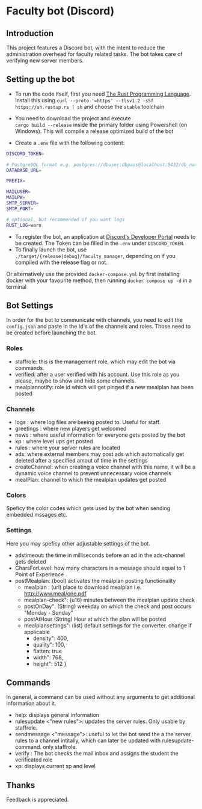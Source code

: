 # Faculty bot (Discord)

## Introduction

This project features a Discord bot, with the intent to reduce the administration overhead for faculty related tasks. The bot takes care of verifying new server members.

## Setting up the bot

- To run the code itself, first you need [The Rust Programming Language](https://rust-lang.org).
  Install this using `curl --proto '=https' --tlsv1.2 -sSf https://sh.rustup.rs | sh` and choose the `stable` toolchain
- You need to download the project and execute  
  `cargo build --release` inside the primary folder using Powershell (on Windows). This will compile a release optimized build of the bot


- Create a `.env` file with the following content:
```sh
DISCORD_TOKEN=

# PostgreSQL format e.g. postgres://dbuser:dbpass@localhost:5432/db_name
DATABASE_URL=

PREFIX=

MAILUSER=
MAILPW=
SMTP_SERVER=
SMTP_PORT=

# optional, but recommended if you want logs
RUST_LOG=warn
```

- To register the bot, an application at [Discord's Developer Portal](https://discord.dev) needs to be created. The Token can be filled in the `.env` under `DISCORD_TOKEN`.
- To finally launch the bot, use `./target/{release|debug}/faculty_manager`, depending on if you compiled with the release flag or not.

Or alternatively use the provided `docker-compose.yml` by first installing docker with your favourite method, then running `docker compose up -d` in a terminal

## Bot Settings

In order for the bot to communicate with channels, you need to edit the `config.json` and paste in the Id's of the channels and roles. 
Those need to be created before launching the bot.

### Roles

- staffrole: this is the management role, which may edit the bot via commands.  
- verified: after a user verified with his account. Use this role as you please, maybe to show and hide some channels.
- mealplannotify: role id which will get pinged if a new mealplan has been posted

### Channels

- logs : where log files are beeing posted to. Useful for staff.
- greetings : where new players get welcomed
- news : where useful information for everyone gets posted by the bot
- xp : where level ups get posted
- rules : where your server rules are located
- ads: where external members may post ads which automatically get deleted after a specified amout of time in the settings
- createChannel: when creating a voice channel with this name, it will be a dynamic voice channel to prevent unnecessary voice channels
- mealPlan: channel to which the mealplan updates get posted

### Colors

Speficy the color codes which gets used by the bot when sending embedded mssages etc.

### Settings

Here you may speficy other adjustable settings of the bot.
- adstimeout: the time in milliseconds before an ad in the ads-channel gets deleted
- CharsForLevel: how many characters in a message should equal to 1 Point of Experience
- postMealplan: (bool) activates the mealplan posting functionality
	- mealplan : (url) place to download mealplan i.e. http://www.meal/one.pdf
    - mealplan-check": (u16) minutes between the mealplan update check
    - postOnDay": (String) weekday on which the check and post occurs "Monday - Sunday"
	- postAtHour (String) Hour at which the plan will be posted
    - mealplansettings": (list) default settings for the converter. change if applicable
      - density": 400,
      - quality": 100,
      - flatten: true
      - width": 768,
      - height": 512
    }


## Commands

In general, a command can be used without any arguments to get additional information about it.

- help: displays general information
- rulesupdate <"new rules">: updates the server rules. Only usable by staffrole.
- sendmessage <channel name> <"message">: useful to let the bot send the a the server rules to a channel intitally, which can later be updated with rulesupdate-command. only staffrole.
- verify <student email>: The bot checks the mail inbox and assigns the student the verificated role
- xp: displays current xp and level

## Thanks

Feedback is appreciated.
